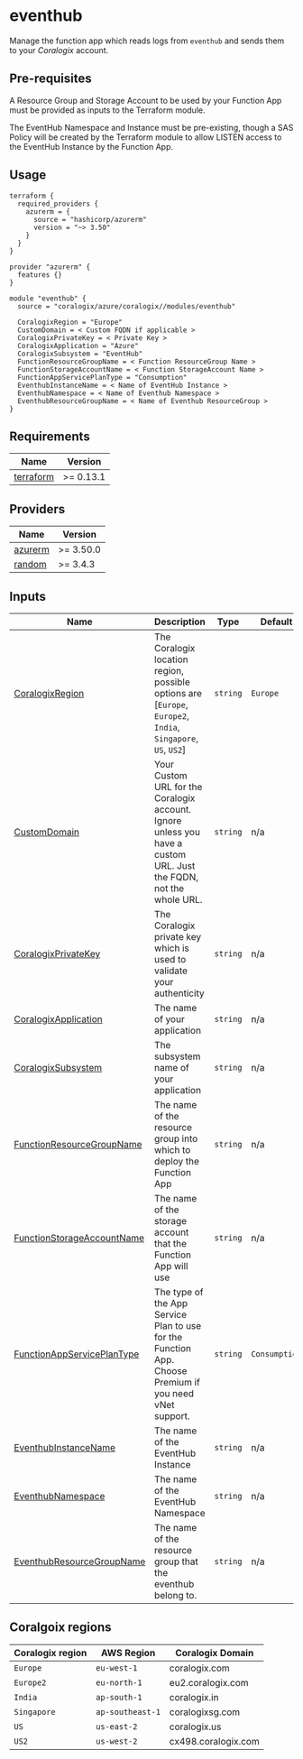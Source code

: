 # eventhub

Manage the function app which reads logs from `eventhub` and sends them to your *Coralogix* account.

## Pre-requisites

A Resource Group and Storage Account to be used by your Function App must be provided as inputs to the Terraform module.

The EventHub Namespace and Instance must be pre-existing, though a SAS Policy will be created by the Terraform module to allow LISTEN access to the EventHub Instance by the Function App.

## Usage

```hcl
terraform {
  required_providers {
    azurerm = {
      source = "hashicorp/azurerm"
      version = "~> 3.50"
    }
  }
}

provider "azurerm" {
  features {}
}

module "eventhub" {
  source = "coralogix/azure/coralogix//modules/eventhub"

  CoralogixRegion = "Europe"
  CustomDomain = < Custom FQDN if applicable >
  CoralogixPrivateKey = < Private Key >
  CoralogixApplication = "Azure"
  CoralogixSubsystem = "EventHub"
  FunctionResourceGroupName = < Function ResourceGroup Name >
  FunctionStorageAccountName = < Function StorageAccount Name >
  FunctionAppServicePlanType = "Consumption"
  EventhubInstanceName = < Name of EventHub Instance >
  EventhubNamespace = < Name of Eventhub Namespace >
  EventhubResourceGroupName = < Name of Eventhub ResourceGroup >
}
```

## Requirements

| Name | Version |
|------|---------|
| <a name="requirement_terraform"></a> [terraform](#requirement\_terraform) | >= 0.13.1 |

## Providers

| Name | Version |
|------|---------|
| <a name="provider_azurerm"></a> [azurerm](#provider\_azurerm) | >= 3.50.0 |
| <a name="provider_random"></a> [random](#provider\_random) | >= 3.4.3 |

## Inputs

| Name | Description | Type | Default | Required |
|------|-------------|------|---------|:--------:|
| <a name="input_CoralogixRegion"></a> [CoralogixRegion](#input\_CoralogixRegion) | The Coralogix location region, possible options are [`Europe`, `Europe2`, `India`, `Singapore`, `US`, `US2`] | `string` | `Europe` | no |
| <a name="input_CustomDomain"></a> [CustomDomain](#input\_CustomDomain) | Your Custom URL for the Coralogix account. Ignore unless you have a custom URL. Just the FQDN, not the whole URL. | `string` | n/a | no |
| <a name="input_CoralogixPrivateKey"></a> [CoralogixPrivateKey](#input\_CoralogixPrivateKey) | The Coralogix private key which is used to validate your authenticity | `string` | n/a | yes |
| <a name="input_CoralogixApplication"></a> [CoralogixApplication](#input\_CoralogixApplication) | The name of your application | `string` | n/a | yes |
| <a name="input_CoralogixSubsystem"></a> [CoralogixSubsystem](#input\_CoralogixSubsystem) | The subsystem name of your application | `string` | n/a | yes |
| <a name="input_FunctionResourceGroupName"></a> [FunctionResourceGroupName](#input\_FunctionResourceGroupName) | The name of the resource group into which to deploy the Function App | `string` | n/a | yes |
| <a name="input_FunctionStorageAccountName"></a> [FunctionStorageAccountName](#input\_FunctionStorageAccountName) | The name of the storage account that the Function App will use | `string` | n/a | yes |
| <a name="input_FunctionAppServicePlanType"></a> [FunctionAppServicePlanType](#input\_FunctionAppServicePlanType) | The type of the App Service Plan to use for the Function App. Choose Premium if you need vNet support. | `string` | `Consumption` | yes |
| <a name="input_EventhubInstanceName"></a> [EventhubInstanceName](#input\_EventhubInstanceName) | The name of the EventHub Instance | `string` | n/a | yes |
| <a name="input_EventhubNamespace"></a> [EventhubNamespace](#input\_EventhubNamespace) | The name of the EventHub Namespace | `string` | n/a | yes |
| <a name="input_EventhubResourceGroupName"></a> [EventhubResourceGroupName](#input\_EventhubResourceGroupName) | The name of the resource group that the eventhub belong to. | `string` | n/a | yes |

## Coralgoix regions
| Coralogix region | AWS Region | Coralogix Domain |
|------|------------|------------|
| `Europe` |  `eu-west-1` | coralogix.com |
| `Europe2` |  `eu-north-1` | eu2.coralogix.com |
| `India` | `ap-south-1`  | coralogix.in |
| `Singapore` | `ap-southeast-1` | coralogixsg.com |
| `US` | `us-east-2` | coralogix.us |
| `US2` | `us-west-2` | cx498.coralogix.com |